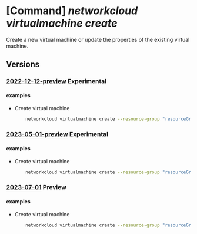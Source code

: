 # [Command] _networkcloud virtualmachine create_

Create a new virtual machine or update the properties of the existing virtual machine.

## Versions

### [2022-12-12-preview](/Resources/mgmt-plane/L3N1YnNjcmlwdGlvbnMve30vcmVzb3VyY2Vncm91cHMve30vcHJvdmlkZXJzL21pY3Jvc29mdC5uZXR3b3JrY2xvdWQvdmlydHVhbG1hY2hpbmVzL3t9/2022-12-12-preview.xml) **Experimental**

<!-- mgmt-plane /subscriptions/{}/resourcegroups/{}/providers/microsoft.networkcloud/virtualmachines/{} 2022-12-12-preview -->

#### examples

- Create virtual machine
    ```bash
        networkcloud virtualmachine create --resource-group "resourceGroupName" --name "virtualMachineName" --extended-location name="/subscriptions/subscriptionId/resourceGroups/resourceGroupName/providers/Microsoft.ExtendedLocation/customLocations/clusterExtendedLocationName" type="CustomLocation" --location "location" --admin-username "admin" --boot-method "UEFI" --cloud-services-network-attachment attached-network-id="/subscriptions/subscriptionId/resourceGroups/resourceGroupName/providers/Microsoft.NetworkCloud/CloudServicesNetworks/cloudServicesNetworkName" --cpu-cores 2 --isolate-emulator-thread "True" --memory-size 8 --network-attachments '[{"attachedNetworkId":"/subscriptions/subscriptionId/resourceGroups/resourceGroupName/providers/Microsoft.NetworkCloud/l3Networks/l3NetworkName","defaultGateway":"True","ipAllocationMethod":"Dynamic","ipv4Address":"198.51.100.1","ipv6Address":"2001:0db8:0000:0000:0000:0000:0000:0000","networkAttachmentName":"networkAttachmentName"}]' --network-data "bmV0d29ya0RhdGVTYW1wbGU=" --placement-hints '[{"hintType":"Affinity","resourceId":"/subscriptions/subscriptionId/resourceGroups/resourceGroupName/providers/Microsoft.NetworkCloud/racks/rackName", "schedulingExecution":"Hard", "scope":""}]' --ssh-key-values "ssh-rsa AAtsE3njSONzDYRIZv/WLjVuMfrUSByHp+jfaaOLHTIIB4fJvo6dQUZxE20w2iDHV3tEkmnTo84eba97VMueQD6OzJPEyWZMRpz8UYWOd0IXeRqiFu1lawNblZhwNT/ojNZfpB3af/YDzwQCZgTcTRyNNhL4o/blKUmug0daSsSXISTRnIDpcf5qytjs1Xo+yYyJMvzLL59mhAyb3p/cD+Y3/s3WhAx+l0XOKpzXnblrv9d3q4c2tWmm/SyFqthaqd0= admin@vm" --storage-profile disk-size=120 create-option="Ephemeral" delete-option="Delete" --tags key1="myvalues1" --tags key2="myvalues2" --user-data "dXNlckRhdGVTYW1wbGU=" --virtio-interface "Modern" --vm-image "myacr.azurecr.io/ubuntu-pw:20.04" --vm-image-repository-credentials password="{password}" registry-url="myacr.azurecr.io" username="username"
    ```

### [2023-05-01-preview](/Resources/mgmt-plane/L3N1YnNjcmlwdGlvbnMve30vcmVzb3VyY2Vncm91cHMve30vcHJvdmlkZXJzL21pY3Jvc29mdC5uZXR3b3JrY2xvdWQvdmlydHVhbG1hY2hpbmVzL3t9/2023-05-01-preview.xml) **Experimental**

<!-- mgmt-plane /subscriptions/{}/resourcegroups/{}/providers/microsoft.networkcloud/virtualmachines/{} 2023-05-01-preview -->

#### examples

- Create virtual machine
    ```bash
        networkcloud virtualmachine create --resource-group "resourceGroupName" --name "virtualMachineName" --extended-location name="/subscriptions/subscriptionId/resourceGroups/resourceGroupName/providers/Microsoft.ExtendedLocation/customLocations/clusterExtendedLocationName" type="CustomLocation" --location "location" --admin-username "admin" --boot-method "UEFI" --cloud-services-network-attachment attached-network-id="/subscriptions/subscriptionId/resourceGroups/resourceGroupName/providers/Microsoft.NetworkCloud/CloudServicesNetworks/cloudServicesNetworkName" --cpu-cores 2 --memory-size 8 --network-attachments "[{attachedNetworkId:'/subscriptions/subscriptionId/resourceGroups/resourceGroupName/providers/Microsoft.NetworkCloud/l3Networks/l3NetworkName',defaultGateway:'True',ipAllocationMethod:'Dynamic',ipv4Address:'198.51.100.1',ipv6Address:'2001:0db8:0000:0000:0000:0000:0000:0000',networkAttachmentName:'networkAttachmentName'}]" --network-data "bmV0d29ya0RhdGVTYW1wbGU=" --placement-hints "[{hintType:'Affinity',resourceId:'/subscriptions/subscriptionId/resourceGroups/resourceGroupName/providers/Microsoft.NetworkCloud/racks/rackName',schedulingExecution:'Hard,scope:''}]" --ssh-key-values "ssh-rsa AAtsE3njSONzDYRIZv/WLjVuMfrUSByHp+jfaaOLHTIIB4fJvo6dQUZxE20w2iDHV3tEkmnTo84eba97VMueQD6OzJPEyWZMRpz8UYWOd0IXeRqiFu1lawNblZhwNT= admin@vm" --storage-profile disk-size=120 create-option="Ephemeral" delete-option="Delete" --tags key1="myvalues1" --tags key2="myvalues2" --user-data "dXNlckRhdGVTYW1wbGU=" --vm-device-model "T2" --vm-image "myacr.azurecr.io/ubuntu-pw:20.04" --vm-image-repository-credentials password="password" registry-url="myacr.azurecr.io" username="username"
    ```

### [2023-07-01](/Resources/mgmt-plane/L3N1YnNjcmlwdGlvbnMve30vcmVzb3VyY2Vncm91cHMve30vcHJvdmlkZXJzL21pY3Jvc29mdC5uZXR3b3JrY2xvdWQvdmlydHVhbG1hY2hpbmVzL3t9/2023-07-01.xml) **Preview**

<!-- mgmt-plane /subscriptions/{}/resourcegroups/{}/providers/microsoft.networkcloud/virtualmachines/{} 2023-07-01 -->

#### examples

- Create virtual machine
    ```bash
        networkcloud virtualmachine create --resource-group "resourceGroupName" --name "virtualMachineName" --extended-location name="/subscriptions/subscriptionId/resourceGroups/resourceGroupName/providers/Microsoft.ExtendedLocation/customLocations/clusterExtendedLocationName" type="CustomLocation" --location "location" --admin-username "admin" --boot-method "UEFI" --cloud-services-network-attachment attached-network-id="/subscriptions/subscriptionId/resourceGroups/resourceGroupName/providers/Microsoft.NetworkCloud/CloudServicesNetworks/cloudServicesNetworkName" --cpu-cores 2 --memory-size 8 --network-attachments "[{attachedNetworkId:'/subscriptions/subscriptionId/resourceGroups/resourceGroupName/providers/Microsoft.NetworkCloud/l3Networks/l3NetworkName',defaultGateway:'True',ipAllocationMethod:'Dynamic',ipv4Address:'198.51.100.1',ipv6Address:'2001:0db8:0000:0000:0000:0000:0000:0000',networkAttachmentName:'networkAttachmentName'}]" --network-data "bmV0d29ya0RhdGVTYW1wbGU=" --placement-hints "[{hintType:'Affinity',resourceId:'/subscriptions/subscriptionId/resourceGroups/resourceGroupName/providers/Microsoft.NetworkCloud/racks/rackName',schedulingExecution:'Hard,scope:''}]" --ssh-key-values "ssh-rsa AAtsE3njSONzDYRIZv/WLjVuMfrUSByHp+jfaaOLHTIIB4fJvo6dQUZxE20w2iDHV3tEkmnTo84eba97VMueQD6OzJPEyWZMRpz8UYWOd0IXeRqiFu1lawNblZhwNT= admin@vm" --storage-profile disk-size=120 create-option="Ephemeral" delete-option="Delete" --tags key1="myvalues1" --tags key2="myvalues2" --user-data "dXNlckRhdGVTYW1wbGU=" --vm-device-model "T2" --vm-image "myacr.azurecr.io/ubuntu-pw:20.04" --vm-image-repository-credentials password="password" registry-url="myacr.azurecr.io" username="username"
    ```
